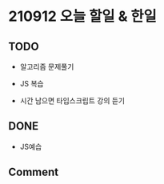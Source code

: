 # 210912 오늘 할일 & 한일

## TODO

- 알고리즘 문제풀기

- JS 복습

- 시간 남으면 타입스크립트 강의 듣기

## DONE

- JS예습

## Comment
